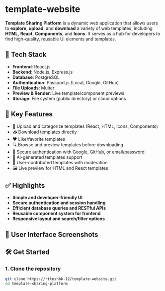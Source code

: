 # template-website

**Template Sharing Platform** is a dynamic web application that allows users to **explore**, **upload**, and **download** a variety of web templates, including **HTML**, **React**, **Components**, and **Icons**. It serves as a hub for developers to find high-quality, reusable UI elements and templates.

## 🔧 Tech Stack

- **Frontend**: React.js  
- **Backend**: Node.js, Express.js  
- **Database**: PostgreSQL  
- **Authentication**: Passport.js (Local, Google, GitHub)  
- **File Uploads**: Multer  
- **Preview & Render**: Live template/component previews  
- **Storage**: File system (public directory) or cloud options  

## 🚀 Key Features

- 📂 Upload and categorize templates (React, HTML, Icons, Components)
- 📥 Download templates directly
- ❤️ Like/favorite templates
- 🔍 Browse and preview templates before downloading
- 🔐 Secure authentication with Google, GitHub, or email/password
- 🧠 AI-generated templates support
- 👥 User-contributed templates with moderation
- 🖼 Live preview for HTML and React templates

## ✅ Highlights

- **Simple and developer-friendly UI**
- **Secure authentication and session handling**
- **Efficient database queries and RESTful APIs**
- **Reusable component system for frontend**
- **Responsive layout and search/filter options**

## 📸 User Interface Screenshots


## 🛠 Get Started

### 1. Clone the repository

```bash
git clone https://riteshbk-12/template-website.git
cd template-sharing-platform

